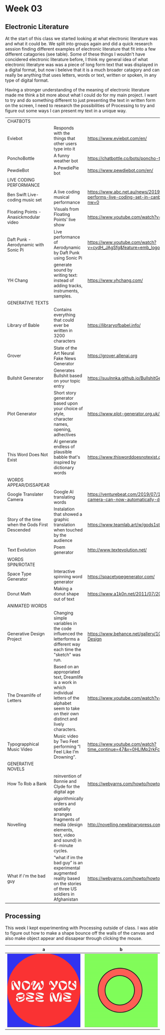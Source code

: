 # Week 03

## Electronic Literature
At the start of this class we started looking at what electronic literature was and what it could be.
We split into groups again and did a quick research session finding different examples of electronic literature that fit into a few different catagories (see table). Some of these things I wouldn't have concidered electronic literature before, I think my general idea of what electronic literatyre was was a piece of long form text that was displayed in a digital format, but now i beleive that it is a much broader catagory and can really be anything that uses letters, words or text, written or spoken, in any type of digital format.

Having a stronger understanding of the meaning of electronic literature made me think a bit more about what I could do for my main project. I want to try and do something different to just presenting the text in written form on the screen, I need to research the possibilities of Processing to try and figure out some ways I can present my text in a unique way.

|   |   |    |
| ------------- | ------------- | ------------- | 
| CHATBOTS   |    |    |
| Eviebot  | Responds with the things that other users type into it  | https://www.eviebot.com/en/ |
| PonchoBottle  | A funny weather bot | https://chatbottle.co/bots/poncho-the-weathercat |
| PewdieBot  | A PewdiePie bot | https://www.pewdiebot.com/en/ |
| LIVE CODING PERFORMANCE | | |
| Ben Swift Live-coding music set  | A live coding musical performance  | https://www.abc.net.au/news/2019-07-21/ben-swift-performs-live-coding-set-in-canberra/11301592?nw=0 |
| Floating Points - Anasickmodular video   | Visuals from Floating Points' live show | https://www.youtube.com/watch?v=WezWspsKgpM |
| Daft Punk - Aerodynamic with Sonic Pi | Live performance of Aerodynamic by Daft Punk using Sonic Pi | https://www.youtube.com/watch?v=cydH_JAgSfg&feature=emb_logo|
| YH Chang   | generate sound by writing text: instead of adding tracks, instruments, samples. | https://www.yhchang.com/ |
| GENERATIVE TEXTS | | |
| Library of Bable   | Contains everything that could ever be written in 3200 characters | https://libraryofbabel.info/ |
| Grover   | State of the Art Neural Fake News Generator | https://grover.allenai.org |
| Bullshit Generator   | Generates Bullshit based on your topic entry | https://suulnnka.github.io/BullshitGenerator/index.html |
| Plot Generator   | Short story generator based upon your choice of style, character names, opening, adhectives | https://www.plot-generator.org.uk/story |
| This Word Does Not Exist   | AI generate endless of plausible babble that's inspired by dictionary words | https://www.thisworddoesnotexist.com/ |
| WORDS APPEAR/DISSAPEAR | | |
| Google Translater Camera   | Google AI translating words | https://venturebeat.com/2019/07/10/google-translates-camera-can-now-automatically-detect-languages/ |
| Story of the time when the Gods First Descended | Instalation that showed a graphic translation when touched by the audience | https://www.teamlab.art/w/gods1stdescended/ |
| Text Evolution   | Poem generator | http://www.textevolution.net/ |
| WORDS SPIN/ROTATE | | |
| Space Type Generator   | Interactive spinning word generator | https://spacetypegenerator.com/ |
| Donut Math   | Making a donut shape out of text | https://www.a1k0n.net/2011/07/20/donut-math.html |
| ANIMATED WORDS | | |
| Generative Design Project   | Changing simple variables in the code influenced the letterforms a different way each time the "sketch" was run. | https://www.behance.net/gallery/10436043/Generative-Design  |
| The Dreamlife of Letters   | Based on an appropriated text, Dreamlife is a work in which individual letters of the alphabet seem to take on their own distinct and lively characters. | https://www.youtube.com/watch?v=ZSnq0nMAQQc |
| Typograpphical Music Video   | Music video by Two Feet performing “I Feel Like I’m Drowning”.  | https://www.youtube.com/watch?time_continue=47&v=0HLIMp2rkFc&feature=emb_logo |
| GENERATIVE NOVELS | | |
| How To Rob a Bank | reinvention of Bonnie and Clyde for the digital age | https://webyarns.com/howto/howto.html |
| Novelling | algorithmically orders and spatially arranges fragments of media (design elements, text, video and sound) in 6-minute cycles. | http://novelling.newbinarypress.com/start.html |
| What if i'm the bad guy | “what if im the bad guy” is an experimental augmented reality based on the stories of three US soldiers in Afghanistan | https://webyarns.com/howto/howto.html |

## Processing
This week I kept experimenting with Processing outside of class. I was able to figure out how to make a shape bounce off the walls of the canvas and also make object appear and dissapear through clicking the mouse.

   a  |  b 
:-------------------------:|:-------------------------:
![](now_you_see_me.gif)       |  ![](bouncing_left_to_right.gif)




